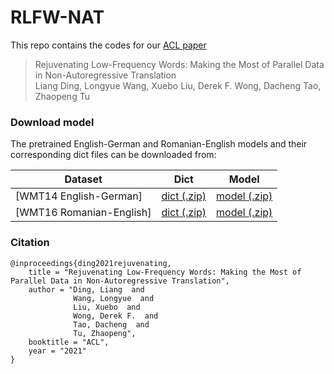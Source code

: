 # RLFW-NAT

This repo contains the codes for our [ACL paper](https://aclanthology.org/2021.acl-long.266.pdf)

> Rejuvenating Low-Frequency Words: Making the Most of Parallel Data in Non-Autoregressive Translation  
> Liang Ding, Longyue Wang, Xuebo Liu, Derek F. Wong, Dacheng Tao, Zhaopeng Tu


### Download model 
The pretrained English-German and Romanian-English models and their corresponding dict files can be downloaded from:  

Dataset | Dict | Model
---|---|---
[WMT14 English-German] | [dict (.zip)](https://drive.google.com/uc?id=1XfH9CbQihysLEPLCUL4IoYsleLFyhnwG) | [model (.zip)](https://drive.google.com/uc?id=1v-xSnTOMjixQiYv5BqnklQHd7uKwivCO)  
[WMT16 Romanian-English] | [dict (.zip)](https://drive.google.com/uc?id=1CCQPE4C2UKQfuWiwsMWwP_lOt3FmFlAW) | [model (.zip)](https://drive.google.com/uc?id=1u-dFW6aQXHPs67gaD1GAtiIlo41aK3Py)  

### Citation
```
@inproceedings{ding2021rejuvenating,
    title = "Rejuvenating Low-Frequency Words: Making the Most of Parallel Data in Non-Autoregressive Translation",
    author = "Ding, Liang  and
              Wang, Longyue  and
              Liu, Xuebo  and
              Wong, Derek F.  and
              Tao, Dacheng  and
              Tu, Zhaopeng",
    booktitle = "ACL",
    year = "2021"
}
```
